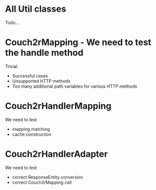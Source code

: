 # All Util classes

Todo...

# Couch2rMapping - We need to test the handle method

Trivial.
- Successful cases
- Unsupported HTTP methods
- Too many additional path variables for various HTTP methods

# Couch2rHandlerMapping

We need to test
- mapping matching
- cache construction

# Couch2rHandlerAdapter

We need to test
- correct ResponseEntity conversion
- correct Couch2rMapping call